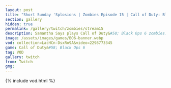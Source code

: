 ```yaml
---
layout: post
title: "Short Sunday 'Splosions | Zombies Episode 15 | Call of Duty: Black Ops 6"
section: gallery
hidden: true
permalink: /gallery/twitch/zombies/stream15
description: Samantha Says plays Call of Duty&#58; Black Ops 6 zombies. Episode 15.
image: /assets/images/games/BO6-banner.webp
vod: collection=LacHCn-DsxRo9A&video=2298773345
game: Call of Duty&#58; Black Ops 6
tag: VOD
gallery: twitch
from: Twitch
gmg:
---
```

{% include vod.html %}